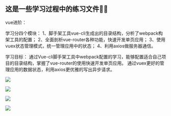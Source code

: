 
这是一些学习过程中的练习文件💪💪
-----


vue进阶：

学习分四个模块：
1、脚手架工具vue-cli生成出的目录结构，分析了webpack构架工具的配置；
2、全面剖析vue-router各种功能，快速开发单页应用；
3、使用vuex状态管理模式，统一管理应用中的状态；
4、利用axios做服务器通信。

学习目标：
通过Vue-cli脚手架工具中webpack配置的学习，能够配置适合自己项目的目录结构，掌握了vue-router的使用快速开发单页应用。
通过vuex更好的管理应用的数据状态，利用axios更优雅的写出异步请求。


![](https://candy5232.github.io/personal-work-collection/images/1.png)



![](https://candy5232.github.io/personal-work-collection/images/2.png)



![](https://candy5232.github.io/personal-work-collection/images/3.png)



![](https://candy5232.github.io/personal-work-collection/images/4.png)
